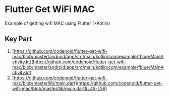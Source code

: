 # Flutter Get WiFi MAC

Example of getting wifi MAC using Flutter (+Kotlin)

## Key Part

1. [https://github.com/codenoid/flutter-get-wifi-mac/blob/master/android/app/src/main/kotlin/com/example/fblue/MainActivity.kt](https://github.com/codenoid/flutter-get-wifi-mac/blob/master/android/app/src/main/kotlin/com/example/fblue/MainActivity.kt)
2. [https://github.com/codenoid/flutter-get-wifi-mac/blob/master/lib/main.dart](https://github.com/codenoid/flutter-get-wifi-mac/blob/master/lib/main.dart#L49-L59)

